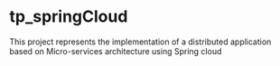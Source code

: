 # tp_springCloud
 This project represents the implementation of a distributed application based on Micro-services architecture using Spring cloud
